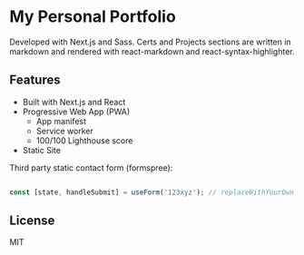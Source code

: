 # My Personal Portfolio

Developed with Next.js and Sass. Certs and Projects sections are written in markdown and rendered with react-markdown and react-syntax-highlighter.

## Features

- Built with Next.js and React
- Progressive Web App (PWA)
  - App manifest
  - Service worker
  - 100/100 Lighthouse score
- Static Site

Third party static contact form (formspree):

```js

const [state, handleSubmit] = useForm('123xyz'); // replaceWithYourOwn

```

## License

MIT

